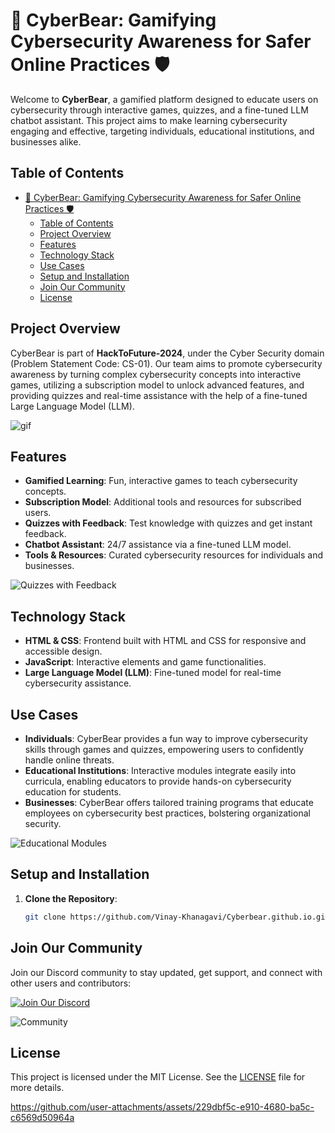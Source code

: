 # 🐻 CyberBear: Gamifying Cybersecurity Awareness for Safer Online Practices 🛡️

Welcome to **CyberBear**, a gamified platform designed to educate users on cybersecurity through interactive games, quizzes, and a fine-tuned LLM chatbot assistant. This project aims to make learning cybersecurity engaging and effective, targeting individuals, educational institutions, and businesses alike.

## Table of Contents
- [🐻 CyberBear: Gamifying Cybersecurity Awareness for Safer Online Practices 🛡️](#-cyberbear-gamifying-cybersecurity-awareness-for-safer-online-practices-️)
  - [Table of Contents](#table-of-contents)
  - [Project Overview](#project-overview)
  - [Features](#features)
  - [Technology Stack](#technology-stack)
  - [Use Cases](#use-cases)
  - [Setup and Installation](#setup-and-installation)
  - [Join Our Community](#join-our-community)
  - [License](#license)

## Project Overview
CyberBear is part of **HackToFuture-2024**, under the Cyber Security domain (Problem Statement Code: CS-01). Our team aims to promote cybersecurity awareness by turning complex cybersecurity concepts into interactive games, utilizing a subscription model to unlock advanced features, and providing quizzes and real-time assistance with the help of a fine-tuned Large Language Model (LLM).

![gif](https://github.com/user-attachments/assets/ac549ea7-164d-4fc1-85c2-60b1f31d35ba)

## Features
- **Gamified Learning**: Fun, interactive games to teach cybersecurity concepts.
- **Subscription Model**: Additional tools and resources for subscribed users.
- **Quizzes with Feedback**: Test knowledge with quizzes and get instant feedback.
- **Chatbot Assistant**: 24/7 assistance via a fine-tuned LLM model.
- **Tools & Resources**: Curated cybersecurity resources for individuals and businesses.

![Quizzes with Feedback](https://kepsure.com/wp-content/uploads/2022/05/alarm-gif.gif)

## Technology Stack
- **HTML & CSS**: Frontend built with HTML and CSS for responsive and accessible design.
- **JavaScript**: Interactive elements and game functionalities.
- **Large Language Model (LLM)**: Fine-tuned model for real-time cybersecurity assistance.

## Use Cases
- **Individuals**: CyberBear provides a fun way to improve cybersecurity skills through games and quizzes, empowering users to confidently handle online threats.
- **Educational Institutions**: Interactive modules integrate easily into curricula, enabling educators to provide hands-on cybersecurity education for students.
- **Businesses**: CyberBear offers tailored training programs that educate employees on cybersecurity best practices, bolstering organizational security.

![Educational Modules](https://pahsu.ictrd.in/assets/images/courses/Cybersecurity_1.gif)


## Setup and Installation
1. **Clone the Repository**:
    ```bash
   git clone https://github.com/Vinay-Khanagavi/Cyberbear.github.io.git
    ```
## Join Our Community
Join our Discord community to stay updated, get support, and connect with other users and contributors:

[![Join Our Discord](https://img.shields.io/badge/Discord-Join%20Our%20Community-7289DA?style=for-the-badge&logo=discord)](https://discord.gg/ZA7VSKHb9r)

![Community](https://media.tenor.com/l-ltKxPNF-gAAAAM/wumpus-discord.gif)

## License
This project is licensed under the MIT License. See the [LICENSE](LICENSE) file for more details.

https://github.com/user-attachments/assets/229dbf5c-e910-4680-ba5c-c6569d50964a



